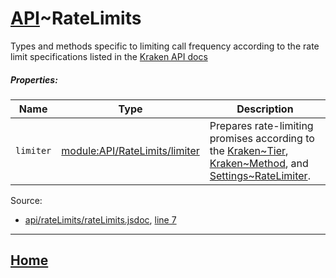 # [API](https://github.com/jpcx/node-kraken-api/blob/0.1.0/docs/namespaces/API.md)~RateLimits

Types and methods specific to limiting call frequency according to the rate limit specifications listed in the [Kraken API docs](https://www.kraken.com/help/api#api-call-rate-limit)

##### Properties:

| Name | Type | Description |
| --- | --- | --- |
| `limiter` | [module:API/RateLimits/limiter](https://github.com/jpcx/node-kraken-api/blob/0.1.0/docs/modules/API/RateLimits/limiter.md) | Prepares rate-limiting promises according to the [Kraken~Tier](https://github.com/jpcx/node-kraken-api/blob/0.1.0/docs/namespaces/Kraken.md#~Tier), [Kraken~Method](https://github.com/jpcx/node-kraken-api/blob/0.1.0/docs/namespaces/Kraken.md#~Method), and [Settings~RateLimiter](https://github.com/jpcx/node-kraken-api/blob/0.1.0/docs/namespaces/Settings.md#~RateLimiter). |

Source:

*   [api/rateLimits/rateLimits.jsdoc](api_rateLimits_rateLimits.jsdoc.html), [line 7](api_rateLimits_rateLimits.jsdoc.html#line7)

<hr>

## [Home](https://github.com/jpcx/node-kraken-api/blob/0.1.0/README.md)